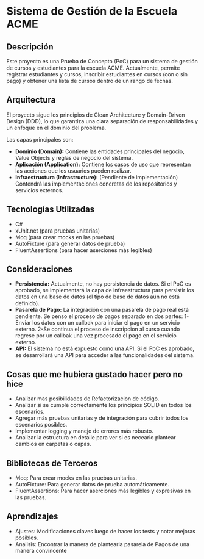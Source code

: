 # Sistema de Gestión de la Escuela ACME

## Descripción

Este proyecto es una Prueba de Concepto (PoC) para un sistema de gestión de cursos y estudiantes para la escuela ACME. Actualmente, permite registrar estudiantes y cursos, inscribir estudiantes en cursos (con o sin pago) y obtener una lista de cursos dentro de un rango de fechas.

## Arquitectura

El proyecto sigue los principios de Clean Architecture y Domain-Driven Design (DDD), lo que garantiza una clara separación de responsabilidades y un enfoque en el dominio del problema. 

Las capas principales son:

- **Dominio (Domain):** Contiene las entidades principales del negocio, Value Objects y reglas de negocio del sistema.
- **Aplicación (Application):** Contiene los casos de uso que representan las acciones que los usuarios pueden realizar.
- **Infraestructura (Infrastructure):** (Pendiente de implementación) Contendrá las implementaciones concretas de los repositorios y servicios externos.

## Tecnologías Utilizadas

- C#
- xUnit.net (para pruebas unitarias)
- Moq (para crear mocks en las pruebas)
- AutoFixture (para generar datos de prueba)
- FluentAssertions (para hacer aserciones más legibles)

## Consideraciones

- **Persistencia:** Actualmente, no hay persistencia de datos. Si el PoC es aprobado, se implementará la capa de infraestructura para persistir los datos en una base de datos (el tipo de base de datos aún no está definido).
- **Pasarela de Pago:** La integración con una pasarela de pago real está pendiente. Se penso el proceso de pagos separado en dos partes: 1-Enviar los datos con un callbak para iniciar el pago en un servicio externo. 2-Se continua el proceso de inscripcion al curso cuando regrese por un callbak una vez procesado el pago en el servicio externo.
- **API:** El sistema no está expuesto como una API. Si el PoC es aprobado, se desarrollará una API para acceder a las funcionalidades del sistema.

## Cosas que me hubiera gustado hacer pero no hice
- Analizar mas posibilidades de Refactorizacion de código.
- Analizar si se cumple correctamente los principios SOLID en todos los escenarios.
- Agregar más pruebas unitarias y de integración para cubrir todos los escenarios posibles.
- Implementar logging y manejo de errores más robusto.
- Analizar la estructura en detalle para ver si es neceario plantear cambios en carpetas o capas.

## Bibliotecas de Terceros

- Moq: Para crear mocks en las pruebas unitarias.
- AutoFixture: Para generar datos de prueba automáticamente.
- FluentAssertions: Para hacer aserciones más legibles y expresivas en las pruebas.

## Aprendizajes

- Ajustes: Modificaciones claves luego de hacer los tests y notar mejoras posibles.
- Analisis: Encontrar la manera de plantearla pasarela de Pagos de una manera convincente
